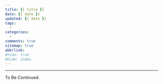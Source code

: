 ```yaml
---
title: {{ title }}
date: {{ date }}
updated: {{ date }}
tags:
  - 
categories:
  - 
comments: true
sitemap: true
abbrlink:
#hide: true
#hide: index
---
```


<!-- more -->

---

To Be Continued.

<!-- Q.E.D. -->